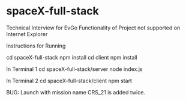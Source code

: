 # spaceX-full-stack
Technical Interview for EvGo
Functionality of Project not supported on Internet Explorer

Instructions for Running

cd spaceX-full-stack
npm install 
cd client
npm install 

In Terminal 1 
cd spaceX-full-stack/server
node index.js

In Terminal 2 
cd spaceX-full-stack/client
npm start

BUG: Launch with mission name CRS_21 is added twice. 
